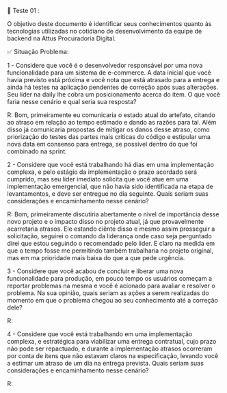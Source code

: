 💛 Teste 01 :

O objetivo deste documento é identificar seus conhecimentos quanto às tecnologias utilizadas no cotidiano de desenvolvimento da equipe de backend na Attus Procuradoria Digital.

✅ Situação Problema:

1 - Considere que você é o desenvolvedor responsável por uma nova funcionalidade para um sistema de e-commerce. A data inicial que você havia previsto está próxima e você nota que está atrasado para a entrega e ainda há testes na aplicação pendentes de correção após suas alterações. Seu líder na daily lhe cobra um posicionamento acerca do item. O que você faria nesse cenário e qual seria sua resposta?

R: Bom, primeiramente eu comunicaria o estado atual do artefato, citando ao atraso em relação ao tempo estimado e dando as razões para tal. Além disso já comunicaria propostas de mitigar os danos desse atraso, como priorização do testes das partes mais críticas do código e estipular uma nova data em consenso para entrega, se possível dentro do que foi combinado na sprint. 

2 - Considere que você está trabalhando há dias em uma implementação complexa, e pelo estágio da implementação o prazo acordado será cumprido, mas seu líder imediato solicita que você atue em uma implementação emergencial, que não havia sido identificada na etapa de levantamentos, e deve ser entregue no dia seguinte. Quais seriam suas considerações e encaminhamento nesse cenário?

R: Bom, primeiramente discutiria abertamente o nivel de  importância desse novo projeto e o impacto disso no projeto atual, já que provavelmente acarretaria atrasos. Ele estando ciênte disso e mesmo assim prosseguir a solicitação, seguirei o comando da liderança onde caso seja perguntado direi que estou seguindo o recomendado pelo lider. E claro na medida em que o tempo fosse me permitindo também trabalharia no projeto original, mas em ma prioridade mais baixa do que a que pede urgência.

3 - Considere que você acabou de concluir e liberar uma nova funcionalidade para produção, em pouco tempo os usuários começam a reportar problemas na mesma e você é acionado para avaliar e resolver o problema. Na sua opinião, quais seriam as ações a serem realizadas do momento em que o problema chegou ao seu conhecimento até a correção dele?

R:

4 - Considere que você está trabalhando em uma implementação complexa, e estratégica para viabilizar uma entrega contratual, cujo prazo não pode ser repactuado, e durante a implementação atrasos ocorreram por conta de itens que não estavam claros na especificação, levando você a estimar um atraso de um dia na entrega prevista. Quais seriam suas considerações e encaminhamento nesse cenário?

R:
